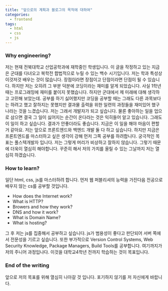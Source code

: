```yaml
---
title: "앞으로의 계획과 블로그의 목적에 대하여"
categories:
  - frontend
tags:
  - html
  - css
  - js
---
```


### Why engineering?

저는 현재 전북대학교 산업공학과에 재학중인 학생입니다. 이 글을 작정하고 있는 지금은 군대를 다녀오고 복학전 합법적으로 누릴 수 있는 백수 시기입니다.
저는 학과 특성상 이것저것 배우는 것이 많습니다. 장점이라면 장점이고 단점이라면 단점이 될 수 있습니다. 하지만 저는 오히려 그 부분 덕분에 코딩이라는 재미를 알게 되었습니다.
사실 1학년 때는 프로그래밍에 재미를 붙이지 못했습니다. 하지만 군대에서 제 미래에 대해 생각하고 고민해 보았는데. 공부를 하기 싫어했지만 코딩을 공부할 때는 그래도 다른 과목보다는 하려고 했고 잘하지는 못했지만 결과물 출력을 위한 일련의 과정들을 재미있어 했구나라는 것을 느겼습니다.
저는 그래서 개발자가 되고 싶습니다. 물론 좋아하는 일을 업으로 삼으면 결국 그 일이 싫어지는 순간이 온다라는 것은 익히들어 알고 있습니다. 그래도 이 일이 하고 싶습니다. 결과가 안좋더라도 좋습니다. 지금은 이 일을 해야 마음이 편할 거 같아요.
저는 앞으로 프론트엔드와 백엔드 개발 둘 다 하고 싶습니다. 하지만 지금은 프론트엔드를 마스터하고 싶은 생각이 강해 먼저 그쪽 공부를 하려합니다. 궁극적인 목표는 풀스텍개발자 입니다. 저는 그렇게 머리가 비상하고 잘하지 않습니다. 그렇기 때문에 더욱이 열심히 해야합니다. 꾸준히 해서 저의 가치를 올릴 수 있는 그날까지 저는 열심히 하겠습니다.

### How to learn?

일단 html, css, js를 마스터하려 합니다. 먼저 웹 퍼블리셔의 능력을 가진다음 전공으로 배우지 않는 cs를 공부할 것입니다.

  * How does the Internet work?
  * What is HTTP?
  * Browers and how they work?
  * DNS and how it work?
  * What is Domain Name?
  * What is hosting?

그 후 저는 js를 집중해서 공부하고 싶습니다. js가 범용성이 좋다고 판단되어 서버 쪽에서 전문성을 기르고 싶습니다.
또한 부가적으로 Version Control Systems, Web Security Knowledge, Package Managers, Build Tools를 공부합니다.
여기까지가 저의 주니어 과정입나다. 이것을 대학교4학년 전까지 학습하는 것이 목표입니다.

### End of the writing

앞으로 저의 목표를 위해 열심히 나아갈 것 입니다. 포기하지 않기를 저 자신에게 바랍니다.




